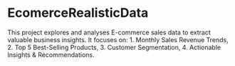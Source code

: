 # EcomerceRealisticData
This project explores and analyses E-commerce sales data to extract valuable business insights. It focuses on: 1. Monthly Sales Revenue Trends, 2. Top 5 Best-Selling Products, 3. Customer Segmentation, 4. Actionable Insights &amp; Recommendations.
